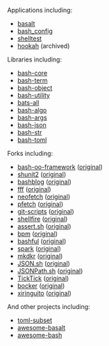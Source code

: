 <!-- <table>
  <tr>
    <th align="center" width="200">
      <p>Bash Libraries</p>
    </th>
    <th align="center" width="200">
      <p>Bash Aplications</p>
    </th>
  </tr>
  <tr>
    <td>
      <ul>
        <li><a href="https://github.com/bash-bastion/bash-core">bash-core</a></li>
        <li><a href="https://github.com/bash-bastion/bash-term">bash-term</a></li>
        <li><a href="https://github.com/bash-bastion/bash-object">bash-object</a></li>
        <li><a href="https://github.com/bash-bastion/bash-utility">bash-utility</a></li>
        <li><a href="https://github.com/bash-bastion/bats-all">bats-all</a></li>
        <li><a href="https://github.com/bash-bastion/bash-algo">bash-algo</a></li>
        <li><a href="https://github.com/bash-bastion/bash-args">bash-args</a></li>
        <li><a href="https://github.com/bash-bastion/bash-json">bash-json</a></li>
        <li><a href="https://github.com/bash-bastion/bash-str">bash-str</a></li>
        <li><a href="https://github.com/bash-bastion/bash-toml">bash-toml</a></li>
      </ul>
    </td>
    <td>
      <ul>
        <li><a href="https://github.com/bash-bastion/bash_config">bash_config</a></li>
        <li><a href="https://github.com/bash-bastion/shelltest">shelltest</a></li>
      </ul>
    </td>
  </tr>
</table> -->

Applications including:

- [basalt](https://github.com/bash-bastion/basalt)
- [bash_config](https://github.com/bash-bastion/bash_config)
- [shelltest](https://github.com/bash-bastion/shelltest)
- [hookah](https://github.com/bash-bastion/hookah)  (archived)

Libraries including:

- [bash-core](https://github.com/bash-bastion/bash-core)
- [bash-term](https://github.com/bash-bastion/bash-term)
- [bash-object](https://github.com/bash-bastion/bash-object)
- [bash-utility](https://github.com/bash-bastion/bash-utility)
- [bats-all](https://github.com/bash-bastion/bats-all)
- [bash-algo](https://github.com/bash-bastion/bash-algo)
- [bash-args](https://github.com/bash-bastion/bash-args)
- [bash-json](https://github.com/bash-bastion/bash-json)
- [bash-str](https://github.com/bash-bastion/bash-str)
- [bash-toml](https://github.com/bash-bastion/bash-toml)

Forks including:

- [bash-oo-framework](https://github.com/bash-bastion/bash-oo-framework) ([original](https://github.com/niieani/bash-oo-framework))
- [shunit2](https://github.com/bash-bastion/shunit2) ([original](https://github.com/kward/shunit2))
- [bashblog](https://github.com/bash-bastion/bashblog) ([original](https://github.com/cfenollosa/bashblog))
- [fff](https://github.com/bash-bastion/fff) ([original](https://github.com/dylanaraps/fff))
- [neofetch](https://github.com/bash-bastion/neofetch) ([original](https://github.com/dylanaraps/neofetch))
- [pfetch](https://github.com/bash-bastion/pfetch) ([original](https://github.com/dylanaraps/pfetch))
- [git-scripts](https://github.com/bash-bastion/git-scripts) ([original](https://github.com/jwiegley/git-scripts))
- [shellfire](https://github.com/bash-bastion/shellfire) ([original](https://github.com/shellfire-dev/shellfire))
- [assert.sh](https://github.com/bash-bastion/assert.sh) ([original](https://github.com/lehmannro/assert.sh))
- [bpm](https://github.com/bash-bastion/bpm) ([original](https://github.com/bpm-rocks/bpm))
- [bashful](https://github.com/bash-bastion/bashful) ([original](https://github.com/jmcantrell/bashful))
- [spark](https://github.com/bash-bastion/spark) ([original](https://github.com/holman/spark))
- [mkdkr](https://github.com/bash-bastion/mkdkr) ([original](https://github.com/rosineygp/mkdkr))
- [JSON.sh](https://github.com/bash-bastion/JSON.sh) ([original](https://github.com/dominictarr/JSON.sh))
- [JSONPath.sh](https://github.com/bash-bastion/JSONPath.sh) ([original](https://github.com/bashtools/JSONPath.sh))
- [TickTick](https://github.com/bash-bastion/TickTick) ([original](https://github.com/kristopolous/TickTick))
- [bocker](https://github.com/bash-bastion/bocker) ([original](https://github.com/p8952/bocker))
- [xiringuito](https://github.com/bash-bastion/xiringuito) ([original](https://github.com/ivanilves/xiringuito))

And other projects including:

- [toml-subset](https://github.com/bash-bastion/toml-subset)
- [awesome-basalt](https://github.com/bash-bastion/awesome-basalt)
- [awesome-bash](https://github.com/bash-bastion/awesome-bash)
